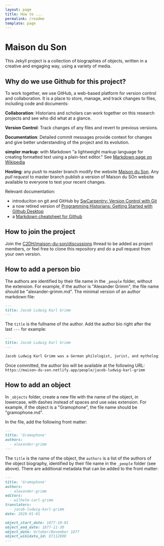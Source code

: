 ```yaml
---
layout: page
title: How to ...
permalink: /readme
template: page
---
```


# Maison du Son

<!-- more -->

This Jekyll project is a collection of biographies of objects, written in a creative and engaging way, using a variety of media.

## Why do we use Github for this project?

To work together, we use GitHub, a web-based platform for version control and collaboration. It is a place to store, manage, and track changes to files, including code and documents:

**Collaboration**: Historians and scholars can work together on this research projects and see who did what at a glance.

**Version Control**: Track changes of any files and revert to previous versions.

**Documentation**: Detailed commit messages provide context for changes and give better understanding of the project and its evolution.

**simpler markup**: with Markdown "a lightweight markup language for creating formatted text using a plain-text editor." See [Markdown page on Wikipedia](https://en.wikipedia.org/wiki/Markdown)

**Hosting**: any _push_ to master branch modify the website [Maison du Son](https://maison-du-son.netlify.app). Any _pull request_ to master branch publish a version of Maison du SOn website available to everyone to test your recent changes.

Relevant documentation:

- introduciton on git and GitHub by [SwCarpentry: Version Control with Git](https://swcarpentry.github.io/git-novice/)
- a now retired version of [Programming Historians: Getting Started with Github Desktop](https://programminghistorian.org/en/lessons/retired/getting-started-with-github-desktop)
- a [Markdown cheatsheet for Github](https://docs.github.com/en/get-started/writing-on-github/getting-started-with-writing-and-formatting-on-github/basic-writing-and-formatting-syntax)

## How to join the project

Join the [C2DH/maison-du-son/discussions](https://github.com/C2DH/maison-du-son/discussions) thread to be added as project members, or feel free to clone this repository and do a pull request from your own version.

## How to add a person bio

The authors are identified by their file name in the `_people` folder, without the extension. For example, if the author is "Alexander Grimm", the file name should be "alexander-grimm.md".
The minimal version of an author markdown file:

```md
---
title: Jacob Ludwig Karl Grimm
---
```

The `title` is the fullname of the author. Add the author bio right after the last `---` for example:

```md
---
title: Jacob Ludwig Karl Grimm
---

Jacob Ludwig Karl Grimm was a German philologist, jurist, and mythologist. He is known as the discoverer of Grimm's law (linguistics), the co-author with his brother Wilhelm of the monumental Deutsches Wörterbuch, the author of Deutsche Mythologie and, more popularly, as one of the Brothers Grimm and the editor of Grimm's Fairy Tales.
```

Once committed, the author bio will be available at the following URL: `https://maison-du-son.netlify.app/people/jacob-ludwig-karl-grimm`

## How to add an object

In `_objects` folder, create a new file with the name of the object, in lowercase, with dashes instead of spaces and use `md`as extension. For example, if the object is a "Gramophone", the file name should be "gramophone.md".

In the file, add the following front matter:

```md
---
title: 'Gramophone'
authors:
  - alexander-grimm
---
```

The `title` is the name of the object, the `authors` is a list of the authors of the object biography, identified by their file name in the `_people` folder (see above).
There are additional metadata that can be added to the front matter:

```md
---
title: 'Gramophone'
authors:
  - alexander-grimm
editors:
  - wilhelm-carl-grimm
translators:
  - jacob-ludwig-karl-grimm
date: 2020-01-01

object_start_date: 1877-10-01
object_end_date: 1877-11-30
object_date: October/November 1877
object_wikidata_id: Q7112808
---
```
